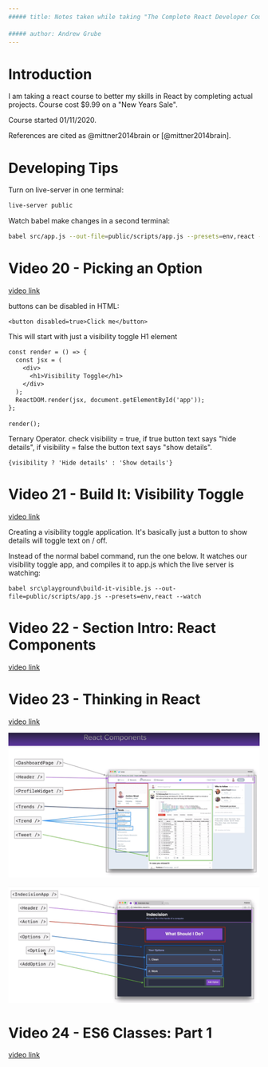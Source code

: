 ```yaml
---
##### title: Notes taken while taking "The Complete React Developer Course (w/ Hooks and Redux)" on Udemy.

##### author: Andrew Grube
---
```


# Introduction

I am taking a react course to better my skills in React by completing actual projects. Course cost \$9.99 on a "New Years Sale".

Course started 01/11/2020.

<!---
Comments look like this and do not show up in the PDF
-->

References are cited as @mittner2014brain or [@mittner2014brain].

# Developing Tips

Turn on live-server in one terminal:

```sh
live-server public
```

Watch babel make changes in a second terminal:

```sh
babel src/app.js --out-file=public/scripts/app.js --presets=env,react --watch
```

# Video 20 - Picking an Option

[video link](https://www.udemy.com/course/react-2nd-edition/learn/lecture/7707656#content)

buttons can be disabled in HTML:

```{html}
<button disabled=true>Click me</button>
```

This will start with just a visibility toggle H1 element

```
const render = () => {
  const jsx = (
    <div>
      <h1>Visibility Toggle</h1>
    </div>
  );
  ReactDOM.render(jsx, document.getElementById('app'));
};

render();
```

Ternary Operator. check visibility = true, if true button text says "hide details", if visibility = false the button text says "show details".

```
{visibility ? 'Hide details' : 'Show details'}
```

# Video 21 - Build It: Visibility Toggle

[video link](https://www.udemy.com/course/react-2nd-edition/learn/lecture/7707658?components=buy_button%2Cdiscount_expiration%2Cgift_this_course%2Cintroduction_asset%2Cpurchase%2Cdeal_badge%2Credeem_coupon#content)

Creating a visibility toggle application. It's basically just a button to show details will toggle text on / off.

Instead of the normal babel command, run the one below. It watches our visibility toggle app, and compiles it to app.js which the live server is watching:

```
babel src\playground\build-it-visible.js --out-file=public/scripts/app.js --presets=env,react --watch
```

# Video 22 - Section Intro: React Components

[video link](https://www.udemy.com/course/react-2nd-edition/learn/lecture/7707668#content)

# Video 23 - Thinking in React

[video link](https://www.udemy.com/course/react-2nd-edition/learn/lecture/7707672#content)

![Twitter React Components Image](note-images/react_components_1.png)

![Indecision App Image](note-images/react_components_2.png)

# Video 24 - ES6 Classes: Part 1

[video link](https://www.udemy.com/course/react-2nd-edition/learn/lecture/7707674#content)
